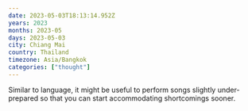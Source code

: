 ```yaml
---
date: 2023-05-03T18:13:14.952Z
years: 2023
months: 2023-05
days: 2023-05-03
city: Chiang Mai
country: Thailand
timezone: Asia/Bangkok
categories: ["thought"]
---
```

Similar to language, it might be useful to perform songs slightly under-prepared so that you can start accommodating shortcomings sooner.
